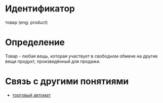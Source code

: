 # Идентификатор

товар (eng: product)

# Определение

Товар - любая вещь, которая участвует в свободном обмене на другие вещи продукт, произведённый для продажи.

# Связь с другими понятиями
- [торговый автомат](vending_machine.md)

